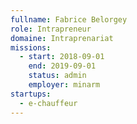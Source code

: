 ```yaml
---
fullname: Fabrice Belorgey
role: Intrapreneur
domaine: Intraprenariat
missions:
  - start: 2018-09-01
    end: 2019-09-01
    status: admin
    employer: minarm
startups:
  - e-chauffeur
---
```

